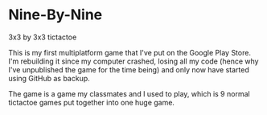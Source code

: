 # Nine-By-Nine
3x3 by 3x3 tictactoe

This is my first multiplatform game that I've put on the Google Play Store. I'm rebuilding it since my computer crashed, losing all my code (hence why I've unpublished the game for the time being) and only now have started using GitHub as backup.

The game is a game my classmates and I used to play, which is 9 normal tictactoe games put together into one huge game.
